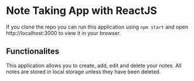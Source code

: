 # Note Taking App with ReactJS

If you clone the repo you can run this application using `npm start` and open http://localhost:3000 to view it in your browser.

## Functionalites
This application allows you to create, add, edit and delete your notes. All notes are stored in local storage unless they have been deleted.



